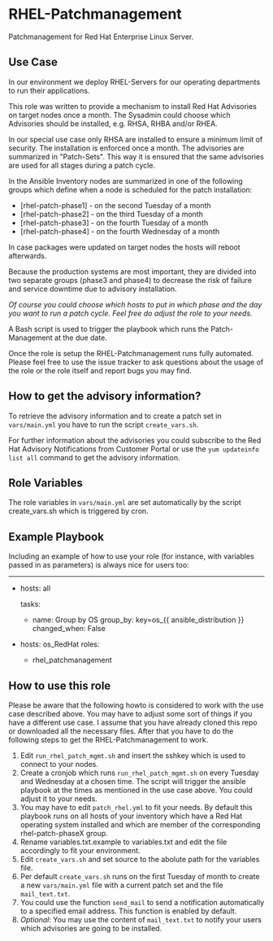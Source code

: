 RHEL-Patchmanagement
====================

Patchmanagement for Red Hat Enterprise Linux Server.

Use Case
--------

In our environment we deploy RHEL-Servers for our operating departments to run their applications.

This role was written to provide a mechanism to install Red Hat Advisories on target nodes once a month. The Sysadmin could choose which Advisories should be installed, e.g. RHSA, RHBA and/or RHEA.

In our special use case only RHSA are installed to ensure a minimum limit of security. The installation is enforced once a month. The advisories are summarized in "Patch-Sets". This way it is ensured that the same advisories are used for all stages during a patch cycle.

In the Ansible Inventory nodes are summarized in one of the following groups which define when a node is scheduled for the patch installation:

 * [rhel-patch-phase1] - on the second Tuesday of a month
 * [rhel-patch-phase2] - on the third Tuesday of a month
 * [rhel-patch-phase3] - on the fourth Tuesday of a month
 * [rhel-patch-phase4] - on the fourth Wednesday of a month

In case packages were updated on target nodes the hosts will reboot afterwards.

Because the production systems are most important, they are divided into two separate groups (phase3 and phase4) to decrease the risk of failure and service downtime due to advisory installation.

*Of course you could choose which hosts to put in which phase and the day you want to run a patch cycle. Feel free do adjust the role to your needs.*

A Bash script is used to trigger the playbook which runs the Patch-Management at the due date.

Once the role is setup the RHEL-Patchmanagement runs fully automated. Please feel free to use the issue tracker to ask questions about the usage of the role or the role itself and report bugs you may find.

How to get the advisory information?
------------------------------------

To retrieve the advisory information and to create a patch set in `vars/main.yml` you have to run the script `create_vars.sh`.

For further information about the advisories you could subscribe to the Red Hat Advisory Notifications from Customer Portal or use the `yum updateinfo list all` command to get the advisory information.

Role Variables
--------------

The role variables in `vars/main.yml` are set automatically by the script create_vars.sh which is triggered by cron.

Example Playbook
----------------

Including an example of how to use your role (for instance, with variables passed in as parameters) is always nice for users too:

---
- hosts: all

  tasks:
    - name: Group by OS
      group_by: key=os_{{ ansible_distribution }}
      changed_when: False

- hosts: os_RedHat
  roles:
    - rhel_patchmanagement

How to use this role
--------------------

Please be aware that the following howto is considered to work with the use case described above. You may have to adjust some sort of things if you have a different use case. I assume that you have already cloned this repo or downloaded all the necessary files. After that you have to do the following steps to get the RHEL-Patchmanagement to work.

 1. Edit `run_rhel_patch_mgmt.sh` and insert the sshkey which is used to connect to your nodes.
 1. Create a cronjob which runs `run_rhel_patch_mgmt.sh` on every Tuesday and Wednesday at a chosen time. The script will trigger the ansible playbook at the times as mentioned in the use case above. You could adjust it to your needs.
 1. You may have to edit `patch_rhel.yml` to fit your needs. By default this playbook runs on all hosts of your inventory which have a Red Hat operating system installed and which are member of the corresponding rhel-patch-phaseX group.
 1. Rename variables.txt.example to variables.txt and edit the file accordingly to fit your environment.
 1. Edit `create_vars.sh` and set source to the abolute path for the variables file.
 1. Per default `create_vars.sh` runs on the first Tuesday of month to create a new `vars/main.yml` file with a current patch set and the file `mail_text.txt`.
 1. You could use the function `send_mail` to send a notification automatically to a specified email address. This function is enabled by default.
 1. *Optional*: You may use the content of `mail_text.txt` to notify your users which advisories are going to be installed.
